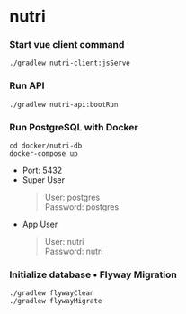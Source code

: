 # nutri

### Start vue client command
```
./gradlew nutri-client:jsServe
```

### Run API
```
./gradlew nutri-api:bootRun
```
### Run PostgreSQL with Docker
```
cd docker/nutri-db
docker-compose up
```
- Port: 5432
- Super User
  > User: postgres  
  Password: postgres
- App User
  > User: nutri  
  Password: nutri

### Initialize database • Flyway Migration
```shell
./gradlew flywayClean
./gradlew flywayMigrate
```
